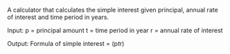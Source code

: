 A calculator that calculates the simple interest given principal, annual rate of interest and time period in years.

Input:
p = principal amount
t = time period in year
r = annual rate of interest

Output:
 Formula of simple interest = (p*t*r)






